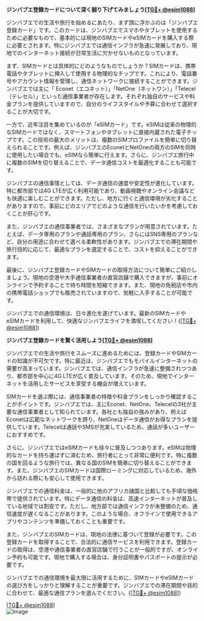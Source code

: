 **ジンバブエ登録カードについて深く掘り下げてみましょう[[TG💪+ @esim1088](https://t.me/s/esim1088)]**

ジンバブエでの生活や旅行を始めるにあたり、まず頭に浮かぶのは「ジンバブエ登録カード」です。このカードは、ジンバブエでスマホやタブレットを使用するために必要なもので、基本的には現地のSIMカードやeSIMカードを購入する際に必要とされます。特にジンバブエでは通信インフラが急速に発展しており、現地でのインターネット接続が日常生活に欠かせないものとなっています。

まず、SIMカードとは具体的にどのようなものでしょうか？SIMカードは、携帯電話やタブレットに挿入して使用する物理的なチップです。これにより、電話番号やアカウント情報を管理し、通信ネットワークに接続することができます。ジンバブエでは主に「 Econet（エコネット）」「NetOne（ネットワン）」「Telecel（テレセル）」といった通信事業者が存在します。それぞれ独自のサービスや料金プランを提供していますので、自分のライフスタイルや予算に合わせて選択することが大切です。

一方で、近年注目を集めているのが「eSIMカード」です。eSIMは従来の物理的なSIMカードではなく、スマートフォンやタブレットに直接内蔵された電子チップです。この技術の最大のメリットは、複数のSIMプロファイルを簡単に切り替えられることです。例えば、ジンバブエのEconetとNetOneの両方のSIMを同時に使用したい場合でも、eSIMなら簡単に行えます。さらに、ジンバブエ旅行中に複数のSIMを切り替えることで、データ通信コストを最適化することも可能です。

ジンバブエの通信事情としては、データ通信の速度や安定性が進化しています。特に都市部では4G LTEが広く利用可能であり、動画視聴やオンライン会議なども快適に楽しむことができます。ただし、地方に行くと通信環境が劣化することがありますので、事前にどのエリアでどのような通信を行いたいかを考慮しておくことが肝心です。

また、ジンバブエの通信事業者では、さまざまなプランが用意されています。たとえば、データ専用のプランや通話専用のプラン、さらにはSNS専用のプランなど、自分の用途に合わせて選べる柔軟性があります。ジンバブエでの滞在期間や旅行目的に応じて、最適なプランを選定することで、コストを抑えることができます。

最後に、ジンバブエ登録カードやSIMカードの取得方法について簡単にご紹介しましょう。現地の空港や大手通信事業者の直営店舗で購入できますが、事前にオンラインで予約することで待ち時間を短縮できます。また、現地の免税店や市内の携帯電話ショップでも販売されていますので、気軽に入手することが可能です。

ジンバブエでの通信環境は、日々進化を遂げています。最新のSIMカードやeSIMカードを利用して、快適なジンバブエライフを満喫してください！([[TG💪+ @esim1088](https://t.me/s/esim1088)])

**ジンバブエ登録カードを賢く活用しよう[[TG💪+ @esim1088](https://t.me/s/esim1088)]**

ジンバブエでの生活や旅行をスムーズに進めるためには、登録カードやSIMカードの知識が不可欠です。特に最近は、ジンバブエでもモバイルインターネットの需要が高まっています。ジンバブエでは、通信インフラが急速に整備されつつあり、都市部を中心に4G LTEが広く普及しています。そのため、現地でインターネットを活用したサービスを享受する機会が増えています。

SIMカードを選ぶ際には、通信事業者の特徴や料金プランをしっかり確認することがポイントです。ジンバブエでは、主にEconet、NetOne、Telecelの3社が主要な通信事業者として知られています。各社とも独自の強みがあり、例えばEconetは広範なネットワークを誇り、NetOneはデータ通信がお得なプランを提供しています。Telecelは通話やSMSが充実しているため、通話が多いユーザーにおすすめです。

さらに、ジンバブエではeSIMカードも徐々に普及しつつあります。eSIMは物理的なカードを持ち運ばずに済むため、旅行者にとって非常に便利です。特に複数の国を回るような旅行では、異なる国のSIMを簡単に切り替えることができます。また、ジンバブエのSIMカードは国際ローミングに対応しているため、海外から訪れる際にも安心して使用できます。

ジンバブエでの通信料金は、一般的に他のアフリカ諸国と比較しても手頃な価格帯で提供されています。特にデータ通信の料金は、高速インターネットが普及している地域では割安です。ただし、地方部では通信インフラが未整備のため、通信速度が遅くなることがあります。このような場合、オフラインで使用できるアプリやコンテンツを準備しておくことも重要です。

また、ジンバブエのSIMカードは、現地の法律に基づいて登録が必要です。この登録カードを取得することで、合法的に通信サービスを利用できます。登録カードの取得は、空港や通信事業者の直営店舗で行うことが一般的ですが、オンライン予約も可能です。現地で購入する場合は、身分証明書やパスポートの提示が必要です。

ジンバブエでの通信環境を最大限に活用するために、SIMカードやeSIMカードの選び方をしっかりと理解することが重要です。ジンバブエでの滞在期間や目的に合わせて、最適な通信プランを選んでください。([[TG💪+ @esim1088](https://t.me/s/esim1088)])

[[TG💪+ @esim1088](https://t.me/s/esim1088)]  
![Image](https://i.postimg.cc/Y0z9fWf4/image.png)